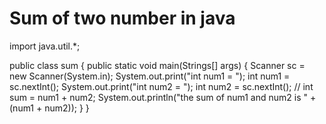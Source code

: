 # Sum of two number in java
import java.util.*;

public class sum {
    public static void main(Strings[] args) {
        Scanner sc = new Scanner(System.in);
        System.out.print("int num1 = ");
        int num1 = sc.nextInt();
        System.out.print("int num2 = ");
        int num2 = sc.nextInt();
        // int sum = num1 + num2;
        System.out.println("the sum of num1 and num2 is " + (num1 + num2));
    }
}
